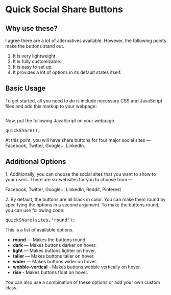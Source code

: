 # Quick Social Share Buttons

## Why use these?

I agree there are a lot of alternatives available. However, the following points make the buttons stand out.

1.  It is very lightweight.
2.  It is fully customizable.
3.  It is easy to set up.
4.  It provides a lot of options in its default states itself.

## Basic Usage

To get started, all you need to do is include necessary CSS and JavaScript files and add this markup to your webpage:

<pre><div id="quick-share"></div></pre>

Now, put the following JavaScript on your webpage.

<pre>quickShare();</pre>

At this point, you will have share buttons for four major social sites — Facebook, Twitter, Google+, LinkedIn.

## Additional Options

1\. Additionally, you can choose the social sites that you want to show to your users. There are six websites for you to choose from —

Facebook, Twitter, Google+, LinkedIn, Reddit, Pinterest

2\. By default, the buttons are all black in color. You can make them round by specifying the options in a second argument. To make the buttons round, you can use following code:

<pre>quickShare(sites,'round');</pre>

This is a list of available options.

*   **round** — Makes the buttons round.
*   **dark** — Makes buttons darker on hover.
*   **light** — Makes buttons lighter on hover.
*   **taller** — Makes buttons taller on hover.
*   **wider** — Makes buttons wider on hover.
*   **wobble-vertical** - Makes buttons wobble vertically on hover.
*   **rise** - Makes buttons float on hover.

You can also use a combination of these options or add your own custom class.